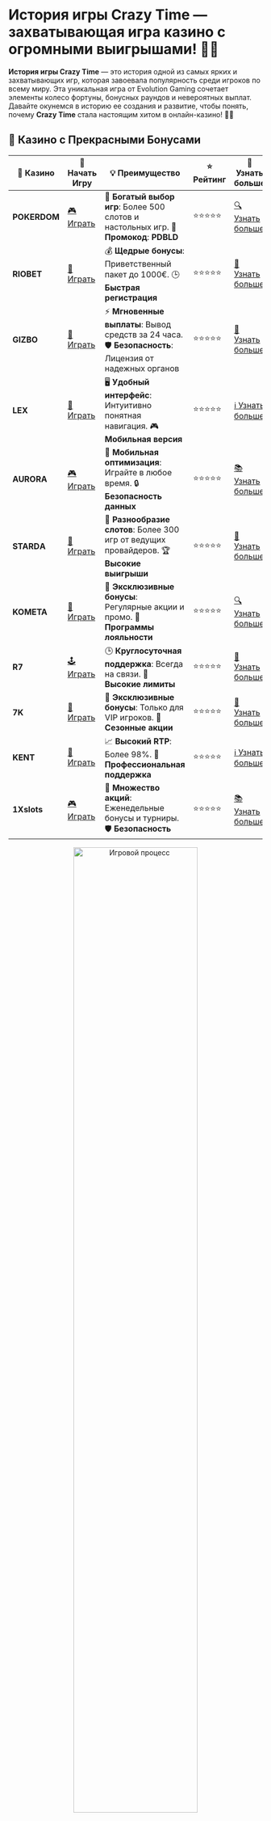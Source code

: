 # История игры Crazy Time — захватывающая игра казино с огромными выигрышами! 🎰✨

**История игры Crazy Time** — это история одной из самых ярких и захватывающих игр, которая завоевала популярность среди игроков по всему миру. Эта уникальная игра от Evolution Gaming сочетает элементы колесо фортуны, бонусных раундов и невероятных выплат. Давайте окунемся в историю ее создания и развитие, чтобы понять, почему **Crazy Time** стала настоящим хитом в онлайн-казино! 🎡💥

## 🌟 Казино с Прекрасными Бонусами

| 🎲 **Казино** | 🔗 **Начать Игру** | 💡 **Преимущество** | ⭐ **Рейтинг** | 🔗 **Узнать больше** |
|--------------|---------------------|---------------------|----------------|----------------------|
| **POKERDOM**  | [🎮 Играть](https://brandplay.link/4k77v2yx) | 🎉 **Богатый выбор игр**: Более 500 слотов и настольных игр. 🎁 **Промокод**: **PDBLD** | ⭐⭐⭐⭐⭐ | [🔍 Узнать больше](https://brandplay.link/4k77v2yx) |
| **RIOBET**    | [🎰 Играть](https://brandplay.link/7xBLTPyj) | 💰 **Щедрые бонусы**: Приветственный пакет до 1000€. 🕒 **Быстрая регистрация** | ⭐⭐⭐⭐⭐ | [📖 Узнать больше](https://brandplay.link/7xBLTPyj) |
| **GIZBO**     | [🎲 Играть](https://brandplay.link/bprXw4YV) | ⚡ **Мгновенные выплаты**: Вывод средств за 24 часа. 🛡️ **Безопасность**: Лицензия от надежных органов | ⭐⭐⭐⭐⭐ | [📝 Узнать больше](https://brandplay.link/bprXw4YV) |
| **LEX**       | [🤑 Играть](https://brandplay.link/zW4hdDFV) | 🖥️ **Удобный интерфейс**: Интуитивно понятная навигация. 🎮 **Мобильная версия** | ⭐⭐⭐⭐⭐ | [ℹ️ Узнать больше](https://brandplay.link/zW4hdDFV) |
| **AURORA**    | [🎮 Играть](https://10trafic-stat2.com/click/668546556bcc6313411604bd/6766/13032/subaccount) | 📱 **Мобильная оптимизация**: Играйте в любое время. 🔒 **Безопасность данных** | ⭐⭐⭐⭐⭐ | [📚 Узнать больше](https://10trafic-stat2.com/click/668546556bcc6313411604bd/6766/13032/subaccount) |
| **STARDА**    | [🎯 Играть](https://brandplay.link/fB7xwRFL) | 🎰 **Разнообразие слотов**: Более 300 игр от ведущих провайдеров. 🏆 **Высокие выигрыши** | ⭐⭐⭐⭐⭐ | [🔎 Узнать больше](https://brandplay.link/fB7xwRFL) |
| **KOMETA**    | [🎰 Играть](https://brandplay.link/8ZymQJV8) | 🎁 **Эксклюзивные бонусы**: Регулярные акции и промо. 🔄 **Программы лояльности** | ⭐⭐⭐⭐⭐ | [🔍 Узнать больше](https://brandplay.link/8ZymQJV8) |
| **R7**        | [🕹️ Играть](https://brandplay.link/bMd3Yjsw) | 🕒 **Круглосуточная поддержка**: Всегда на связи. 💸 **Высокие лимиты** | ⭐⭐⭐⭐⭐ | [📖 Узнать больше](https://brandplay.link/bMd3Yjsw) |
| **7K**        | [🎲 Играть](https://brandplay.link/BvQyFShp) | 🌟 **Эксклюзивные бонусы**: Только для VIP игроков. 🎉 **Сезонные акции** | ⭐⭐⭐⭐⭐ | [📝 Узнать больше](https://brandplay.link/BvQyFShp) |
| **KENT**      | [🤑 Играть](https://brandplay.link/Fv2WP3js) | 📈 **Высокий RTP**: Более 98%. 💼 **Профессиональная поддержка** | ⭐⭐⭐⭐⭐ | [ℹ️ Узнать больше](https://brandplay.link/Fv2WP3js) |
| **1Xslots**   | [🎮 Играть](https://brandplay.link/hSB1khtr) | 🎉 **Множество акций**: Еженедельные бонусы и турниры. 🛡️ **Безопасность** | ⭐⭐⭐⭐⭐ | [📚 Узнать больше](https://brandplay.link/hSB1khtr) |

<div align="center"> <img src="https://i.pinimg.com/originals/1d/b3/25/1db325483acbe642c6d4e6fdd73a4988.gif" alt="Игровой процесс" width="70%"> </div>
---

## 🚀 Быстрые Выигрыши и Поддержка

| 🎲 **Казино** | 🔗 **Начать Игру** | 💡 **Преимущество** | ⭐ **Рейтинг** | 🔗 **Узнать больше** |
|--------------|---------------------|---------------------|----------------|----------------------|
| **GAMA**      | [🎯 Играть](https://brandplay.link/j6NMKsDz) | 🔍 **Интуитивный интерфейс**: Легкость использования. 🏅 **Престижные турниры** | ⭐⭐⭐⭐☆ | [🔎 Узнать больше](https://brandplay.link/j6NMKsDz) |
| **ONION**     | [🎰 Играть](https://brandplay.link/zBGRVpQ9) | 🤑 **Низкие ставки**: Идеально для начинающих. 🔄 **Быстрые выводы** | ⭐⭐⭐⭐☆ | [🔍 Узнать больше](https://brandplay.link/zBGRVpQ9) |
| **ЧЕМПИОН**   | [🕹️ Играть](https://temon-gter.cfd/go/lRq?p80412p304504pcc44t17455) | 🏅 **Лояльная программа**: Награды за активность. 🎁 **Ежемесячные бонусы** | ⭐⭐⭐⭐☆ | [📖 Узнать больше](https://temon-gter.cfd/go/lRq?p80412p304504pcc44t17455) |
| **VAVADA**    | [🎲 Играть](https://vavadapartner.pro/?promo=ea5c9275-6854-4505-94fc-95ab18221945-linkb2) | 🚀 **Быстрая регистрация**: Начните играть мгновенно. 🔐 **Безопасные транзакции** | ⭐⭐⭐⭐☆ | [📝 Узнать больше](https://vavadapartner.pro/?promo=ea5c9275-6854-4505-94fc-95ab18221945-linkb2) |
| **FRIENDS**   | [🤑 Играть](https://gofriends.mba/linkb2) | 🤝 **Социальные игры**: Играйте с друзьями. 🌐 **Мультиплатформенность** | ⭐⭐⭐⭐☆ | [ℹ️ Узнать больше](https://gofriends.mba/linkb2) |
| **1WIN**      | [🎮 Играть](https://brandplay.link/smXVpBbG) | 🏆 **Спортивные ставки**: Широкий выбор видов спорта. 💵 **Высокие коэффициенты** | ⭐⭐⭐⭐☆ | [📚 Узнать больше](https://brandplay.link/smXVpBbG) |
| **DRIP**      | [🎯 Играть](https://drp-ircp01.com/c07e6a3db) | 🌐 **Инновационные игры**: Новейшие игровые технологии. 🛡️ **Высокая безопасность** | ⭐⭐⭐⭐☆ | [🔎 Узнать больше](https://drp-ircp01.com/c07e6a3db) |
| **JOYCASINO** | [🎰 Играть](https://rpc30.call2me.pro/?/ru/registration?apkpop=0&partner=p24970p3291217pc98f) | 🎁 **Приятные бонусы**: Ежедневные акции и подарки. 🕹️ **Разнообразие игр** | ⭐⭐⭐⭐☆ | [🔍 Узнать больше](https://rpc30.call2me.pro/?/ru/registration?apkpop=0&partner=p24970p3291217pc98f) |
| **PLAYFORTUNA** | [🎮 Играть](https://fortunapromo.net/alt/playfortuna/registration?0dc4a9362a71feb7e3f165fb8e766f70) | 🎉 **Регулярные акции**: Бонусы, фриспины и многое другое. 🏅 **Турниры** | ⭐⭐⭐⭐☆ | [📚 Узнать больше](https://fortunapromo.net/alt/playfortuna/registration?0dc4a9362a71feb7e3f165fb8e766f70) |
| **SYKAA**     | [🤑 Играть](https://s-two-way.com/?source=linkb2&pid=30697) | 💸 **Доступные ставки**: Идеально для новичков. 🎁 **Щедрые бонусы** | ⭐⭐⭐⭐☆ | [🔍 Узнать больше](https://s-two-way.com/?source=linkb2&pid=30697) |

<div align="center"> <img src="https://i.pinimg.com/originals/1d/b3/25/1db325483acbe642c6d4e6fdd73a4988.gif" alt="Игровой процесс" width="70%"> </div>

![История игры Crazy Time](https://i.pinimg.com/originals/a9/29/6e/a9296ea1cf6a7c20a985e593451f0323.png)

## Как появилась игра Crazy Time? 🤔

Crazy Time была разработана **Evolution Gaming**, одним из крупнейших провайдеров живых игр для онлайн-казино. Игра была выпущена в 2020 году и сразу привлекла внимание игроков благодаря своему уникальному формату и захватывающим бонусам.

### Идея создания игры

Evolution Gaming всегда стремится к инновациям, и с Crazy Time они создали нечто совершенно новое. Это не просто рулетка или колесо фортуны — **Crazy Time** сочетает элементы разных популярных казино-игр, добавляя интерактивность, яркие бонусы и увлекательные раунды, что сделало игру невероятно популярной среди пользователей.

## Как работает игра Crazy Time? 🎡💰

**Crazy Time** — это игра с колёсами фортуны и бонусными раундами, которая делится на несколько этапов:

1. **Основное колесо**: Игроки делают ставки на числа (1, 2, 5, 10), после чего ведущий вращает большое колесо.
2. **Бонусные раунды**: В игре есть четыре бонусных раунда — **Coin Flip, Cash Hunt, Pachinko** и **Crazy Time**. Каждый из них предлагает разные механики и огромные возможности для выигрыша.

### Уникальные особенности игры

- **Множество бонусов**: В игре доступны различные бонусные раунды, которые дают шанс на получение невероятных выигрышей.
- **Интерактивность**: В отличие от классических игр, в **Crazy Time** игроки могут влиять на результат через выбор бонусных раундов и ставок.
- **Живой ведущий**: В игре присутствует живой ведущий, который управляет процессом и делает игру более увлекательной.

## Популярность игры Crazy Time 🎉

С момента своего выпуска игра Crazy Time стала одной из самых популярных игр в онлайн-казино. Благодаря своей яркой графике, захватывающим бонусным раундам и возможности выигрывать крупные суммы, **Crazy Time** привлекла внимание игроков по всему миру.

Игра также получила признание за свою честность и прозрачность. Evolution Gaming предоставляет стримы высокого качества и гарантирует честность каждой игры, что делает **Crazy Time** привлекательной для широкой аудитории.

## Бонусы и выплаты в игре Crazy Time 💸

Самая привлекательная часть игры — это ее бонусные раунды, которые могут значительно увеличить ваши выигрыши. В зависимости от того, какой бонусный раунд выпадает, игроки могут получить множители, случайные бонусы или даже попасть в главный раунд игры **Crazy Time**, где выплаты могут быть по-настоящему огромными.

## Почему Crazy Time так популярна? 🔥

- **Невероятные возможности для выигрыша**: Бонусы и множители могут привести к выигрышам в тысячи раз больше вашей ставки.
- **Интерактивность и разнообразие**: В отличие от большинства игр, здесь игроки могут выбирать, на какой раунд делать ставку, а также участвовать в игре с живым ведущим.
- **Уникальная атмосфера**: Яркая графика, динамичные бонусы и живые ведущие создают уникальную атмосферу, которая привлекает игроков.

## Заключение: история и будущее игры Crazy Time 🚀

**История игры Crazy Time** лишь началась, но она уже стала значимым событием в мире онлайн-казино. Благодаря уникальной механике, захватывающим бонусам и высокому уровню интерактивности, эта игра быстро завоевала сердца игроков по всему миру. Сегодня **Crazy Time** продолжает приносить игрокам удовольствие и крупные выигрыши, оставаясь одной из самых популярных игр на рынке.

Если вы еще не пробовали играть в Crazy Time, самое время испытать удачу и стать частью этой захватывающей истории! 🍀💸
